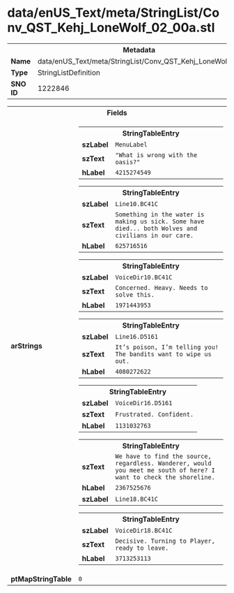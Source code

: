 <h1>data/enUS_Text/meta/StringList/Conv_QST_Kehj_LoneWolf_02_00a.stl</h1><table><tr><th colspan="100%">Metadata</th></tr><tr><td><b>Name</b></td><td>data/enUS_Text/meta/StringList/Conv_QST_Kehj_LoneWolf_02_00a.stl</td></tr><tr><td><b>Type</b></td><td>StringListDefinition</td></tr><tr><td><b>SNO ID</b></td><td>1222846</td></tr></table>

<table><tr><th colspan="100%">Fields</th></tr><tr><td><b>arStrings</b></td><td><table><tr><th colspan="100%">StringTableEntry</th></tr><tr><td><b>szLabel</b></td><td><code>MenuLabel</code></td></tr><tr><td><b>szText</b></td><td><code>"What is wrong with the oasis?"</code></td></tr><tr><td><b>hLabel</b></td><td><code>4215274549</code></td></tr></table>


<table><tr><th colspan="100%">StringTableEntry</th></tr><tr><td><b>szLabel</b></td><td><code>Line10.BC41C</code></td></tr><tr><td><b>szText</b></td><td><code>Something in the water is making us sick. Some have died... both Wolves and civilians in our care.</code></td></tr><tr><td><b>hLabel</b></td><td><code>625716516</code></td></tr></table>


<table><tr><th colspan="100%">StringTableEntry</th></tr><tr><td><b>szLabel</b></td><td><code>VoiceDir10.BC41C</code></td></tr><tr><td><b>szText</b></td><td><code>Concerned. Heavy. Needs to solve this.</code></td></tr><tr><td><b>hLabel</b></td><td><code>1971443953</code></td></tr></table>


<table><tr><th colspan="100%">StringTableEntry</th></tr><tr><td><b>szLabel</b></td><td><code>Line16.D5161</code></td></tr><tr><td><b>szText</b></td><td><code>It’s poison, I’m telling you! The bandits want to wipe us out.</code></td></tr><tr><td><b>hLabel</b></td><td><code>4080272622</code></td></tr></table>


<table><tr><th colspan="100%">StringTableEntry</th></tr><tr><td><b>szLabel</b></td><td><code>VoiceDir16.D5161</code></td></tr><tr><td><b>szText</b></td><td><code>Frustrated. Confident.</code></td></tr><tr><td><b>hLabel</b></td><td><code>1131032763</code></td></tr></table>


<table><tr><th colspan="100%">StringTableEntry</th></tr><tr><td><b>szText</b></td><td><code>We have to find the source, regardless. Wanderer, would you meet me south of here? I want to check the shoreline.</code></td></tr><tr><td><b>hLabel</b></td><td><code>2367525676</code></td></tr><tr><td><b>szLabel</b></td><td><code>Line18.BC41C</code></td></tr></table>


<table><tr><th colspan="100%">StringTableEntry</th></tr><tr><td><b>szLabel</b></td><td><code>VoiceDir18.BC41C</code></td></tr><tr><td><b>szText</b></td><td><code>Decisive. Turning to Player, ready to leave.</code></td></tr><tr><td><b>hLabel</b></td><td><code>3713253113</code></td></tr></table>


</td></tr><tr><td><b>ptMapStringTable</b></td><td><code>0</code></td></tr></table>

